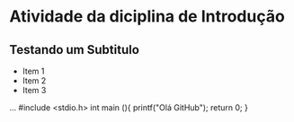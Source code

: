 # Atividade da diciplina de Introdução

## Testando um Subtitulo

+ Item 1
+ Item 2
+ Item 3

...
#include <stdio.h>
int main (){
	printf("Olá GitHub");
	return 0;
}

